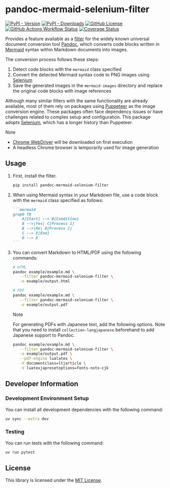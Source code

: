 # pandoc-mermaid-selenium-filter

[![PyPI - Version](https://img.shields.io/pypi/v/pandoc-mermaid-selenium-filter)](https://pypi.org/project/pandoc-mermaid-selenium-filter/)
[![PyPI - Downloads](https://img.shields.io/pypi/dm/pandoc-mermaid-selenium-filter)](https://pypi.org/project/pandoc-mermaid-selenium-filter/)
[![GitHub License](https://img.shields.io/github/license/itTkm/pandoc-mermaid-selenium-filter)](<[./LICENSE](https://github.com/itTkm/pandoc-mermaid-selenium-filter/blob/main/LICENSE)>)
[![GitHub Actions Workflow Status](https://img.shields.io/github/actions/workflow/status/itTkm/pandoc-mermaid-selenium-filter/test.yml?branch=main)](https://github.com/itTkm/pandoc-mermaid-selenium-filter/actions/workflows/test.yml?query=branch%3Amain)
[![Coverage Status](https://coveralls.io/repos/github/itTkm/pandoc-mermaid-selenium-filter/badge.svg?branch=main)](https://coveralls.io/github/itTkm/pandoc-mermaid-selenium-filter?branch=main)

Provides a feature available as a [filter] for the widely known universal document conversion tool [Pandoc], which converts code blocks written in [Mermaid] syntax within Markdown documents into images.

The conversion process follows these steps:

1. Detect code blocks with the `mermaid` class specified
2. Convert the detected Mermaid syntax code to PNG images using [Selenium]
3. Save the generated images in the `mermaid-images` directory and replace the original code blocks with image references

Although many similar filters with the same functionality are already available, most of them rely on packages using [Puppeteer] as the image conversion engine. These packages often face dependency issues or have challenges related to complex setup and configuration. This package adopts [Selenium], which has a longer history than Puppeteer.

> [!NOTE]
>
> - [Chrome WebDriver] will be downloaded on first execution
> - A headless Chrome browser is temporarily used for image generation

[pandoc]: https://pandoc.org/
[filter]: https://pandoc.org/filters.html
[Mermaid]: https://mermaid.js.org/
[Selenium]: https://www.selenium.dev/
[Puppeteer]: https://pptr.dev/
[Chrome WebDriver]: (https://developer.chrome.com/docs/chromedriver?hl=ja)

## Usage

1. First, install the filter.

   ```bash
   pip install pandoc-mermaid-selenium-filter
   ```

2. When using Mermaid syntax in your Markdown file, use a code block with the `mermaid` class specified as follows:

   ````markdown
   ```mermaid
   graph TD
       A[Start] --> B{Condition}
       B -->|Yes| C[Process 1]
       B -->|No| D[Process 2]
       C --> E[End]
       D --> E
   ```
   ````

3. You can convert Markdown to HTML/PDF using the following commands:

   ```bash
   # HTML
   pandoc example/example.md \
      --filter pandoc-mermaid-selenium-filter \
      -o example/output.html

   # PDF
   pandoc example/example.md \
      --filter pandoc-mermaid-selenium-filter \
      -o example/output.pdf
   ```

   > [!NOTE]
   >
   > For generating PDFs with Japanese text, add the following options.
   > Note that you need to install `collection-langjapanese` beforehand to add Japanese support to Pandoc.
   >
   > ```bash
   > pandoc example/example.md \
   >    --filter pandoc-mermaid-selenium-filter \
   >    -o example/output.pdf \
   >    --pdf-engine lualatex \
   >    -V documentclass=ltjarticle \
   >    -V luatexjapresetoptions=fonts-noto-cjk
   > ```

## Developer Information

### Development Environment Setup

You can install all development dependencies with the following command:

```bash
uv sync --extra dev
```

### Testing

You can run tests with the following command:

```bash
uv run pytest
```

## License

This library is licensed under the [MIT License](./LICENSE).
